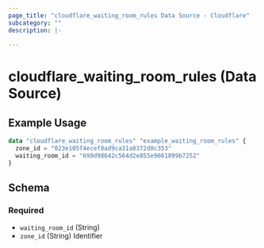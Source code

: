 ```yaml
---
page_title: "cloudflare_waiting_room_rules Data Source - Cloudflare"
subcategory: ""
description: |-
  
---
```


# cloudflare_waiting_room_rules (Data Source)



## Example Usage

```terraform
data "cloudflare_waiting_room_rules" "example_waiting_room_rules" {
  zone_id = "023e105f4ecef8ad9ca31a8372d0c353"
  waiting_room_id = "699d98642c564d2e855e9661899b7252"
}
```

<!-- schema generated by tfplugindocs -->
## Schema

### Required

- `waiting_room_id` (String)
- `zone_id` (String) Identifier


